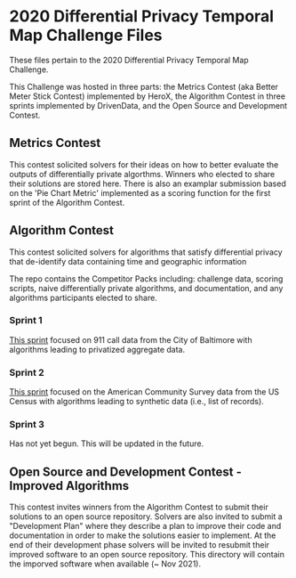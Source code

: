 # 2020 Differential Privacy Temporal Map Challenge Files

These files pertain to the 2020 Differential Privacy Temporal Map Challenge. 

This Challenge was hosted in three parts: the Metrics Contest (aka Better Meter Stick Contest) implemented by HeroX, the Algorithm Contest in three sprints implemented by DrivenData, and the Open Source and Development Contest. 

## Metrics Contest 

This contest solicited solvers for their ideas on how to better evaluate the outputs of differentially private algorthms. Winners who elected to share their solutions are stored here. There is also an examplar submission based on the 'Pie Chart Metric' implemented as a scoring function for the first sprint of the Algorithm Contest. 

## Algorithm Contest

This contest solicited solvers for algorithms that satisfy differential privacy that de-identify data containing time and geographic information 

The repo contains the Competitor Packs including: challenge data, scoring scripts, naive differentially private algorithms, and documentation, and any algorithms participants elected to share.  

### Sprint 1 

[This sprint](https://www.drivendata.org/competitions/68/competition-differential-privacy-maps-1/) focused on 911 call data from the City of Baltimore with algorithms leading to privatized aggregate data.

### Sprint 2 

[This sprint](https://www.drivendata.org/competitions/74/competition-differential-privacy-maps-2/) focused on the American Community Survey data from the US Census with algorithms leading to synthetic data (i.e., list of records).

### Sprint 3

Has not yet begun. This will be updated in the future. 

## Open Source and Development Contest - Improved Algorithms 

This contest invites winners from the Algorithm Contest to submit their solutions to an open source repository. Solvers are also invited to submit a "Development Plan" where they describe a plan to improve their code and documentation in order to make the solutions easier to implement. At the end of their development phase solvers will be invited to resubmit their improved software to an open source repository. This directory will contain the imporved software when available (~ Nov 2021). 
